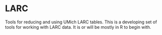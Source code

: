 # LARC
Tools for reducing and using UMich LARC tables. This is a developing set of tools for working with LARC data. It is or will be mostly in R to begin with.
